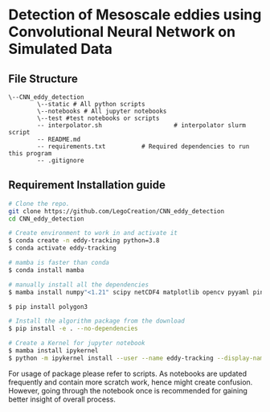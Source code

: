 # Detection of Mesoscale eddies using Convolutional Neural Network on Simulated Data 

## File Structure
```
\--CNN_eddy_detection
        \--static # All python scripts 
        \--notebooks # All jupyter notebooks    
        \--test #test notebooks or scripts
        -- interpolator.sh                    # interpolator slurm script
        -- README.md
        -- requirements.txt          # Required dependencies to run this program
        -- .gitignore    
```

## Requirement Installation guide

```bash
# Clone the repo.
git clone https://github.com/LegoCreation/CNN_eddy_detection
cd CNN_eddy_detection

# Create environment to work in and activate it
$ conda create -n eddy-tracking python=3.8
$ conda activate eddy-tracking

# mamba is faster than conda
$ conda install mamba

# manually install all the dependencies
$ mamba install numpy"<1.21" scipy netCDF4 matplotlib opencv pyyaml pint zarr requests numba">=0.53"

$ pip install polygon3

# Install the algorithm package from the download
$ pip install -e . --no-dependencies

# Create a Kernel for jupyter notebook
$ mamba install ipykernel
$ python -m ipykernel install --user --name eddy-tracking --display-name="eddy-tracking"

```
For usage of package please refer to scripts. As notebooks are updated frequently and contain more scratch work, hence might create confusion. However, going through the notebook once is recommended for gaining better insight of overall process.
